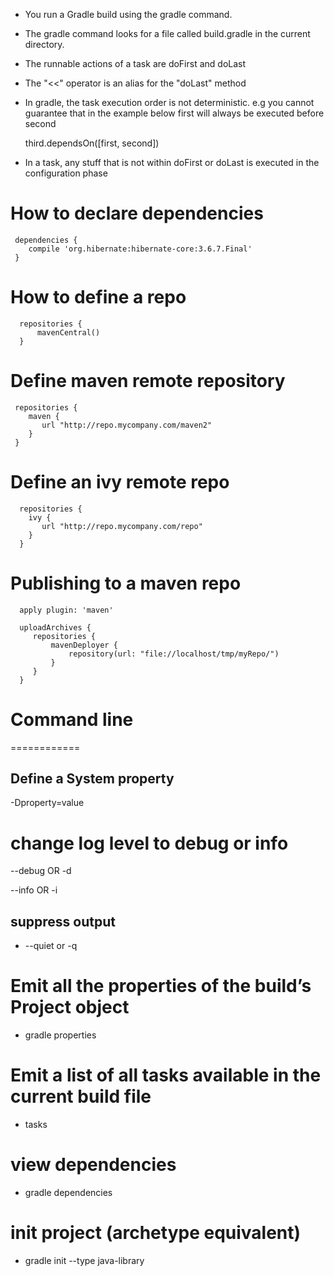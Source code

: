 * You run a Gradle build using the gradle command. 
* The gradle command looks for a file called build.gradle in the current directory. 
* The runnable actions of a task are doFirst and doLast
* The "<<" operator is an alias for the "doLast" method
* In gradle, the task execution order is not deterministic. e.g you cannot guarantee that in the example below first will always be executed before second

    third.dependsOn([first, second])

* In a task, any stuff that is not within doFirst or doLast is executed in the configuration phase


How to declare dependencies
===========================

     dependencies {
        compile 'org.hibernate:hibernate-core:3.6.7.Final'
     }



How to define a repo
====================


      repositories {
          mavenCentral()
      }


Define maven remote repository
==============================

     repositories {
        maven {
           url "http://repo.mycompany.com/maven2"
        }
     }

Define an ivy remote repo
=========================

      repositories {
        ivy {
           url "http://repo.mycompany.com/repo"
        }
      }


Publishing to a maven repo
==========================

      apply plugin: 'maven'

      uploadArchives {
         repositories {
             mavenDeployer {
                 repository(url: "file://localhost/tmp/myRepo/")
             }
         }
      }



Command line
============
============

Define a System property
------------------------

 -Dproperty=value


change log level to debug or info
=================================
 
 --debug OR -d

 --info  OR -i


suppress output
---------------

* --quiet or -q


Emit all the properties of the build’s Project object
======================================================

* gradle properties 


Emit a list of all tasks available in the current build file
=============================================================

* tasks


view dependencies
=================
* gradle dependencies

init project (archetype equivalent)
===================================
* gradle init --type java-library


